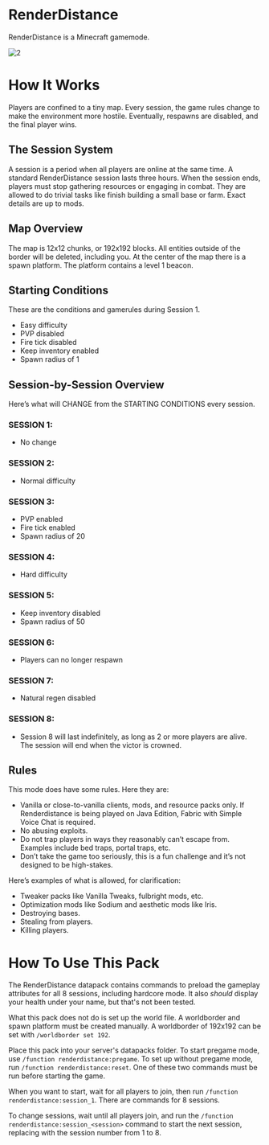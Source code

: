 # RenderDistance
RenderDistance is a Minecraft gamemode.

![2](https://github.com/IceChes/RenderDistance/assets/61756119/e0509650-d60d-4256-b0ad-737603943a44)

# How It Works
Players are confined to a tiny map. Every session, the game rules change to make the environment more hostile. Eventually, respawns are disabled, and the final player wins.

## The Session System
A session is a period when all players are online at the same time. A standard RenderDistance session lasts three hours. When the session ends, players must stop gathering resources or engaging in combat. They are allowed to do trivial tasks like finish building a small base or farm. Exact details are up to mods.

## Map Overview
The map is 12x12 chunks, or 192x192 blocks. All entities outside of the border will be deleted, including you. At the center of the map there is a spawn platform. The platform contains a level 1 beacon.

## Starting Conditions
These are the conditions and gamerules during Session 1.

- Easy difficulty
- PVP disabled
- Fire tick disabled
- Keep inventory enabled
- Spawn radius of 1

## Session-by-Session Overview
Here’s what will CHANGE from the STARTING CONDITIONS every session.

### SESSION 1:
- No change

### SESSION 2:
- Normal difficulty

### SESSION 3:
- PVP enabled
- Fire tick enabled
- Spawn radius of 20

### SESSION 4:
- Hard difficulty

### SESSION 5:
- Keep inventory disabled
- Spawn radius of 50

### SESSION 6:
- Players can no longer respawn

### SESSION 7:
- Natural regen disabled

### SESSION 8:
- Session 8 will last indefinitely, as long as 2 or more players are alive. The session will end when the victor is crowned.

## Rules
This mode does have some rules. Here they are:
- Vanilla or close-to-vanilla clients, mods, and resource packs only. If Renderdistance is being played on Java Edition, Fabric with Simple Voice Chat is required.
- No abusing exploits.
- Do not trap players in ways they reasonably can’t escape from. Examples include bed traps, portal traps, etc.
- Don’t take the game too seriously, this is a fun challenge and it’s not designed to be high-stakes. 

Here’s examples of what is allowed, for clarification:
- Tweaker packs like Vanilla Tweaks, fulbright mods, etc.
- Optimization mods like Sodium and aesthetic mods like Iris.
- Destroying bases.
- Stealing from players.
- Killing players.

# How To Use This Pack
The RenderDistance datapack contains commands to preload the gameplay attributes for all 8 sessions, including hardcore mode. It also *should* display your health under your name, but that's not been tested.

What this pack does not do is set up the world file. A worldborder and spawn platform must be created manually. A worldborder of 192x192 can be set with `/worldborder set 192`.

Place this pack into your server's datapacks folder. To start pregame mode, use `/function renderdistance:pregame`. To set up without pregame mode, run `/function renderdistance:reset`. One of these two commands must be run before starting the game.

When you want to start, wait for all players to join, then run `/function renderdistance:session_1`. There are commands for 8 sessions. 

To change sessions, wait until all players join, and run the `/function renderdistance:session_<session>` command to start the next session, replacing <session> with the session number from 1 to 8.
